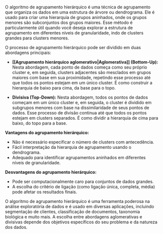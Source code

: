 O algoritmo de agrupamento hierárquico é uma técnica de agrupamento que organiza os dados em uma estrutura de árvore ou dendrograma. Ele é usado para criar uma hierarquia de grupos aninhados, onde os grupos menores são subconjuntos dos grupos maiores. Esse método é particularmente útil quando você deseja explorar a estrutura de agrupamento em diferentes níveis de granularidade, indo de clusters grandes para clusters menores.

O processo de agrupamento hierárquico pode ser dividido em duas abordagens principais:

- **[[Agrupamento hierárquico aglomerativo|Aglomerativa]] (Bottom-Up):** Nesta abordagem, cada ponto de dados começa como seu próprio cluster e, em seguida, clusters adjacentes são mesclados em grupos maiores com base em sua proximidade, repetindo esse processo até que todos os pontos estejam em um único cluster. É como construir a hierarquia de baixo para cima, da base para o topo.

- **Divisiva (Top-Down):** Nesta abordagem, todos os pontos de dados começam em um único cluster e, em seguida, o cluster é dividido em subgrupos menores com base na dissimilaridade de seus pontos de dados. Esse processo de divisão continua até que todos os pontos estejam em clusters separados. É como dividir a hierarquia de cima para baixo, do topo para a base.

**Vantagens do agrupamento hierárquico:**

- Não é necessário especificar o número de clusters com antecedência.
- Fácil interpretação da hierarquia de agrupamento usando o dendrograma.
- Adequado para identificar agrupamentos aninhados em diferentes níveis de granularidade.

**Desvantagens do agrupamento hierárquico:**

- Pode ser computacionalmente caro para conjuntos de dados grandes.
- A escolha do critério de ligação (como ligação única, completa, média) pode afetar os resultados finais.

O algoritmo de agrupamento hierárquico é uma ferramenta poderosa na análise exploratória de dados e é usado em diversas aplicações, incluindo segmentação de clientes, classificação de documentos, taxonomia biológica e muito mais. A escolha entre abordagens aglomerativas e divisivas depende dos objetivos específicos do seu problema e da natureza dos dados.